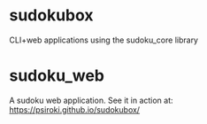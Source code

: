 # sudokubox
CLI+web applications using the sudoku_core library

# sudoku_web

A sudoku web application. See it in action at: https://psiroki.github.io/sudokubox/
